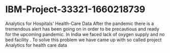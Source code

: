 # IBM-Project-33321-1660218739
Analytics for Hospitals' Health-Care Data
After the pandemic there is a tremendous alert has been going on in order to be precautious and ready for the upcoming pandemic. In India we faced lack of oxygen supply and no bed facility . To solve this problem we have came up with so called project Analytics for health care data
